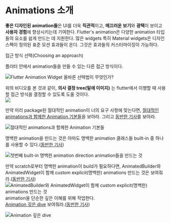 # Animations 소개

**좋은 디자인된 animation들**은 UI를 더욱 **직관적**이고, **매끄러운 보기**와 **광택**이 보이고 **사용자 경험**에 향상시키는데 기여한다. 
Flutter's animation은 다양한 animation 타입들의 요소를 쉽게 만드는 데 지원한다. 많은 widgets 특히 Material widgets은 디자인 스펙이 정의된 표준 모션 효과들이 온다. 그것은 효과들의 커스터마이징이 가능하다.  

접근 방식 선택(Choosing an approach)  

플러터 안에서 animation들을 만들 수 있는 다른 접근 방식이다.

![Flutter Animation Widget 올바른 선택법이 무엇인가?](https://www.youtube.com/watch?v=GXIJJkq_H8g)  

위의 비디오를 본 것과 같이, **의사 결정 tree(밑에 이미지)** 는 flutter에서 이행할 때 사용할 접근 방식을 결정할 수 있도록 도울 것이다.  
![](https://docs.flutter.dev/assets/images/docs/ui/animations/animation-decision-tree.png)  

만약 미리 package된 절대적인 animation이 너의 요구 사항에 맞는다면, [절대적인 animations과 함께한 Animation 기본들](https://www.youtube.com/watch?v=IVTjpW3W33s&list=PLjxrf2q8roU2v6UqYlt_KPaXlnjbYySua&index=2)을 보아라. 그리고 [동반한 기사](https://medium.com/flutter/flutter-animation-basics-with-implicit-animations-95db481c5916)를 보아라. 

![절대적인 animations과 함께한 Animation 기본들](https://www.youtube.com/watch?v=IVTjpW3W33s&list=PLjxrf2q8roU2v6UqYlt_KPaXlnjbYySua&index=2)  

명백한 animation을 만드는 것은 아마도 명백한 animation 클래스들 built-in 중 하나를 사용할 수 있다.([동반한 기사](https://medium.com/flutter/directional-animations-with-built-in-explicit-animations-3e7c5e6fbbd7))

![첫번째 built-in 명백한 animation direction animation들을 만드는 것](https://www.youtube.com/watch?v=CunyH6unILQ&list=PLjxrf2q8roU2v6UqYlt_KPaXlnjbYySua&index=4)  

만약 scratch로부터 명백한 animation이 build가 필요하다면, AnimatedBuilder와 AnimatedWidget이 함께 custom explicit(명백한) animations 만드는 것은 보여줘라.([동반한 기사](https://medium.com/flutter/when-should-i-useanimatedbuilder-or-animatedwidget-57ecae0959e8))  
![AnimatedBuilder와 AnimatedWidget이 함께 custom explicit(명백한) animations 만드는 것](https://youtu.be/fneC7t4R_B0)  
animation을 단순한 깊은 이해를 위해 작업한다.  
[Animation 깊은 dive](https://www.youtube.com/watch?v=PbcILiN8rbo&list=PLjxrf2q8roU2v6UqYlt_KPaXlnjbYySua&index=6) 보여줘라.([동반한 기사](https://medium.com/flutter/animation-deep-dive-39d3ffea111f))  

![Animation 깊은 dive](https://www.youtube.com/watch?v=PbcILiN8rbo&list=PLjxrf2q8roU2v6UqYlt_KPaXlnjbYySua&index=6)